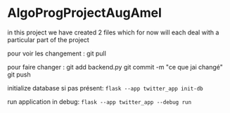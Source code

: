 # AlgoProgProjectAugAmel

in this project we have created 2 files which for now will each deal with a particular part of the project

pour voir les changement : 
git pull

pour faire changer : 
git add backend.py
git commit -m "ce que jai changé"
git push

initialize database si pas présent: ```flask --app twitter_app init-db```

run application in debug: ```flask --app twitter_app --debug run```